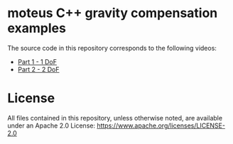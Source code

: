 # moteus C++ gravity compensation examples #

The source code in this repository corresponds to the following videos:

* [Part 1 - 1 DoF](TODO)
* [Part 2 - 2 DoF](TODO)

# License #

All files contained in this repository, unless otherwise noted, are
available under an Apache 2.0 License:
https://www.apache.org/licenses/LICENSE-2.0
